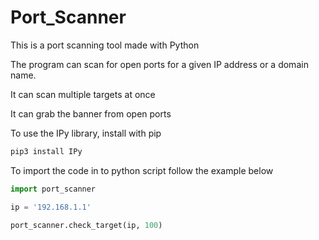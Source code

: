 # Port_Scanner
This is a port scanning tool made with Python 

The program can scan for open ports for a given IP address or a domain name.

It can scan multiple targets at once 

It can grab the banner from open ports

To use the IPy library, install with pip
```python
pip3 install IPy 
```



To import the code in to python script follow the example below 

```python
import port_scanner

ip = '192.168.1.1'

port_scanner.check_target(ip, 100)
```
